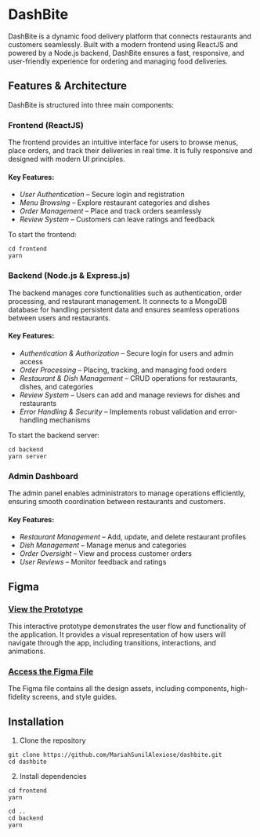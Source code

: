 # DashBite

DashBite is a dynamic food delivery platform that connects restaurants and customers seamlessly. Built with a modern frontend using ReactJS and powered by a Node.js backend, DashBite ensures a fast, responsive, and user-friendly experience for ordering and managing food deliveries.

## Features & Architecture

DashBite is structured into three main components:

### Frontend (ReactJS)
The frontend provides an intuitive interface for users to browse menus, place orders, and track their deliveries in real time. It is fully responsive and designed with modern UI principles.

#### Key Features:
- *User Authentication* – Secure login and registration
- *Menu Browsing* – Explore restaurant categories and dishes
- *Order Management* – Place and track orders seamlessly
- *Review System* – Customers can leave ratings and feedback

To start the frontend:
```
cd frontend
yarn
```

### Backend (Node.js & Express.js)
The backend manages core functionalities such as authentication, order processing, and restaurant management. It connects to a MongoDB database for handling persistent data and ensures seamless operations between users and restaurants.

#### Key Features:
- *Authentication & Authorization* – Secure login for users and admin access
- *Order Processing* – Placing, tracking, and managing food orders
- *Restaurant & Dish Management* – CRUD operations for restaurants, dishes, and categories
- *Review System* – Users can add and manage reviews for dishes and restaurants
- *Error Handling & Security* – Implements robust validation and error-handling mechanisms

To start the backend server:
```
cd backend
yarn server
```

### Admin Dashboard
The admin panel enables administrators to manage operations efficiently, ensuring smooth coordination between restaurants and customers.

#### Key Features:
- *Restaurant Management* – Add, update, and delete restaurant profiles
- *Dish Management* – Manage menus and categories
- *Order Oversight* – View and process customer orders
- *User Reviews* – Monitor feedback and ratings

## Figma

### [View the Prototype](https://www.figma.com/proto/ePJKy9WwFZHbdFNJD9kmaT/DashBite?node-id=6602-342&p=f&t=yZMku9DK7BFCsvJf-0&scaling=scale-down&content-scaling=responsive&page-id=4475%3A14&starting-point-node-id=6602%3A342)

This interactive prototype demonstrates the user flow and functionality of the application. It provides a visual representation of how users will navigate through the app, including transitions, interactions, and animations.

### [Access the Figma File](https://www.figma.com/design/ePJKy9WwFZHbdFNJD9kmaT/DashBite?m=auto&t=YnHTghYS1eQgZqYz-1)

The Figma file contains all the design assets, including components, high-fidelity screens, and style guides.

## Installation

1. Clone the repository

```
git clone https://github.com/MariahSunilAlexiose/dashbite.git
cd dashbite
```

2. Install dependencies

```
cd frontend
yarn
```

```
cd ..
cd backend
yarn
```

